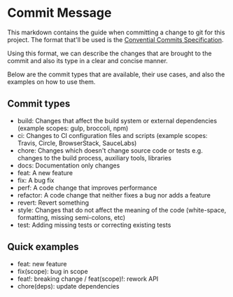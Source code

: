 # Commit Message

This markdown contains the guide when committing a change to git for this project. The format that'll be used is the [Convential Commits Specification](https://www.conventionalcommits.org/en/v1.0.0/).

Using this format, we can describe the changes that are brought to the commit and also its type in a clear and concise manner.

Below are the commit types that are available, their use cases, and also the examples on how to use them.

## Commit types

- build: Changes that affect the build system or external dependencies (example scopes: gulp, broccoli, npm)
- ci: Changes to CI configuration files and scripts (example scopes: Travis, Circle, BrowserStack, SauceLabs)
- chore: Changes which doesn't change source code or tests e.g. changes to the build process, auxiliary tools, libraries
- docs: Documentation only changes
- feat: A new feature
- fix: A bug fix
- perf: A code change that improves performance
- refactor: A code change that neither fixes a bug nor adds a feature
- revert: Revert something
- style: Changes that do not affect the meaning of the code (white-space, formatting, missing semi-colons, etc)
- test: Adding missing tests or correcting existing tests

## Quick examples

- feat: new feature
- fix(scope): bug in scope
- feat!: breaking change / feat(scope)!: rework API
- chore(deps): update dependencies
